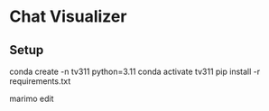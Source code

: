 # Chat Visualizer

## Setup

conda create -n tv311 python=3.11
conda activate tv311
pip install -r requirements.txt

marimo edit